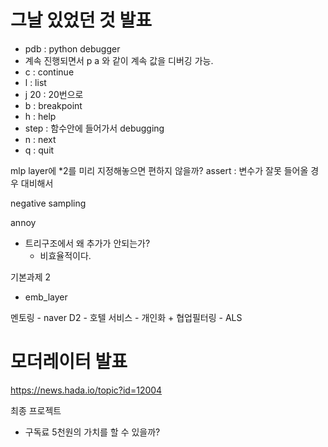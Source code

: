 
# 그날 있었던 것 발표
- pdb : python debugger
- 계속 진행되면서 p a 와 같이 계속 값을 디버깅 가능. 
- c : continue
- l : list
- j 20 : 20번으로
- b : breakpoint
- h : help
- step : 함수안에 들어가서 debugging
- n : next
- q : quit


mlp layer에 *2를 미리 지정해놓으면 편하지 않을까?
assert : 변수가 잘못 들어올 경우 대비해서

negative sampling

annoy
- 트리구조에서 왜 추가가 안되는가?
	- 비효율적이다.

기본과제 2
- emb_layer

멘토링 - naver D2
	- 호텔 서비스
	- 개인화 + 협업필터링
	- ALS

# 모더레이터 발표
https://news.hada.io/topic?id=12004



최종 프로젝트
- 구독료 5천원의 가치를 할 수 있을까?



